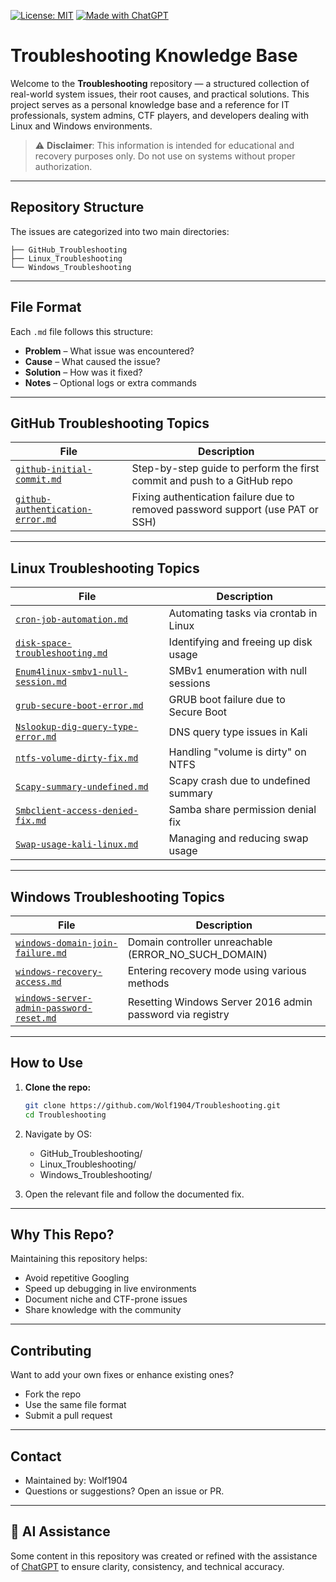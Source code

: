 [![License: MIT](https://img.shields.io/badge/License-MIT-yellow.svg)](https://opensource.org/licenses/MIT)
[![Made with ChatGPT](https://img.shields.io/badge/Made%20with-ChatGPT-10a37f?style=flat-square&logo=openai&logoColor=white)](https://openai.com/chatgpt)


# Troubleshooting Knowledge Base

Welcome to the **Troubleshooting** repository — a structured collection of real-world system issues, their root causes, and practical solutions. This project serves as a personal knowledge base and a reference for IT professionals, system admins, CTF players, and developers dealing with Linux and Windows environments.

> ⚠ **Disclaimer**: This information is intended for educational and recovery purposes only. Do not use on systems without proper authorization.
---

## Repository Structure

The issues are categorized into two main directories:

```
├── GitHub_Troubleshooting
├── Linux_Troubleshooting
└── Windows_Troubleshooting
```

---

## File Format

Each `.md` file follows this structure:

- **Problem** – What issue was encountered?
- **Cause** – What caused the issue?
- **Solution** – How was it fixed?
- **Notes** – Optional logs or extra commands

---

## GitHub Troubleshooting Topics

| File | Description |
|------|-------------|
| [`github-initial-commit.md`](https://github.com/Wolf1904/Troubleshooting/blob/master/GitHub_Troubleshooting/github-initial-commit.md) | Step-by-step guide to perform the first commit and push to a GitHub repo |
| [`github-authentication-error.md`](https://github.com/Wolf1904/Troubleshooting/blob/master/GitHub_Troubleshooting/github-authentication-error.md) | Fixing authentication failure due to removed password support (use PAT or SSH) |

---

## Linux Troubleshooting Topics

| File | Description |
|------|-------------|
| [`cron-job-automation.md`](https://github.com/Wolf1904/Troubleshooting/blob/master/Linux_Troubleshooting/cron-job-automation.md) | Automating tasks via crontab in Linux |
| [`disk-space-troubleshooting.md`](https://github.com/Wolf1904/Troubleshooting/blob/master/Linux_Troubleshooting/disk-space-troubleshooting.md) | Identifying and freeing up disk usage |
| [`Enum4linux-smbv1-null-session.md`](https://github.com/Wolf1904/Troubleshooting/blob/master/Linux_Troubleshooting/Enum4linux-smbv1-null-session.md) | SMBv1 enumeration with null sessions |
| [`grub-secure-boot-error.md`](https://github.com/Wolf1904/Troubleshooting/blob/master/Linux_Troubleshooting/grub-secure-boot-error.md) | GRUB boot failure due to Secure Boot |
| [`Nslookup-dig-query-type-error.md`](https://github.com/Wolf1904/Troubleshooting/blob/master/Linux_Troubleshooting/Nslookup-dig-query-type-error.md) | DNS query type issues in Kali |
| [`ntfs-volume-dirty-fix.md`](https://github.com/Wolf1904/Troubleshooting/blob/master/Linux_Troubleshooting/ntfs-volume-dirty-fix.md) | Handling "volume is dirty" on NTFS |
| [`Scapy-summary-undefined.md`](https://github.com/Wolf1904/Troubleshooting/blob/master/Linux_Troubleshooting/Scapy-summary-undefined.md) | Scapy crash due to undefined summary |
| [`Smbclient-access-denied-fix.md`](https://github.com/Wolf1904/Troubleshooting/blob/master/Linux_Troubleshooting/Smbclient-access-denied-fix.md) | Samba share permission denial fix |
| [`Swap-usage-kali-linux.md`](https://github.com/Wolf1904/Troubleshooting/blob/master/Linux_Troubleshooting/Swap-usage-kali-linux.md) | Managing and reducing swap usage |

---

## Windows Troubleshooting Topics

| File | Description |
|------|-------------|
| [`windows-domain-join-failure.md`](https://github.com/Wolf1904/Troubleshooting/blob/master/Windows_Troubleshooting/windows-domain-join-failure.md) | Domain controller unreachable (ERROR_NO_SUCH_DOMAIN) |
| [`windows-recovery-access.md`](https://github.com/Wolf1904/Troubleshooting/blob/master/Windows_Troubleshooting/windows-recovery-access.md) | Entering recovery mode using various methods |
| [`windows-server-admin-password-reset.md`](https://github.com/Wolf1904/Troubleshooting/blob/master/Windows_Troubleshooting/windows-server-admin-password-reset.md) | Resetting Windows Server 2016 admin password via registry |

---

## How to Use

1. **Clone the repo:**
   ```bash
   git clone https://github.com/Wolf1904/Troubleshooting.git
   cd Troubleshooting
   ```

2. Navigate by OS:

   - GitHub_Troubleshooting/
   - Linux_Troubleshooting/
   - Windows_Troubleshooting/

3. Open the relevant file and follow the documented fix.

---

## Why This Repo?

Maintaining this repository helps:
- Avoid repetitive Googling
- Speed up debugging in live environments
- Document niche and CTF-prone issues
- Share knowledge with the community

---

## Contributing

Want to add your own fixes or enhance existing ones?
- Fork the repo
- Use the same file format
- Submit a pull request

---

## Contact

- Maintained by: Wolf1904
- Questions or suggestions? Open an issue or PR.

---

## 🤖 AI Assistance

Some content in this repository was created or refined with the assistance of [ChatGPT](https://openai.com/chatgpt) to ensure clarity, consistency, and technical accuracy.

